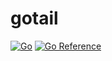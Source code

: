 # gotail

[![Go](https://github.com/Iovesophy/gotail/actions/workflows/go.yml/badge.svg)](https://github.com/Iovesophy/gotail/actions/workflows/go.yml) [![Go Reference](https://pkg.go.dev/badge/github.com/Iovesophy/gotail.svg)](https://pkg.go.dev/github.com/Iovesophy/gotail)
